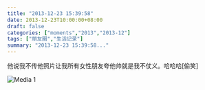 ```yaml
---
title: "2013-12-23 15:39:58"
date: 2013-12-23T10:00:00+08:00
draft: false
categories: ["moments","2013","2013-12"]
tags: ["朋友圈","生活记录"]
summary: "2013-12-23 15:39:58..."
---
```


他说我不传他照片让我所有女性朋友夸他帅就是我不仗义。哈哈哈[偷笑]

![Media 1](/Moments/photos/2013-12-23/201312231539580.jpg)
